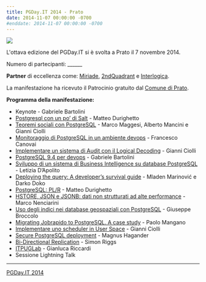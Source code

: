 ```yaml
---
title: PGDay.IT 2014 - Prato
date: 2014-11-07 00:00:00 -0700
#enddate: 2014-11-07 00:00:00 -0700
---
```


![](/timeline/assets/img/pgday2014.jpg)

L'ottava edizione del PGDay.IT si è svolta a Prato il 7 novembre 2014.

Numero di partecipanti: ______

**Partner** di eccellenza come: [Miriade](https://www.miriade.it/), [2ndQuadrant](https://www.2ndquadrant.com/it/) e [Interlogica](https://www.interlogica.it/).

La manifestazione ha ricevuto il Patrocinio gratuito dal [Comune di Prato](http://www.comune.prato.it/).

**Programma della manifestazione:**

- Keynote - Gabriele Bartolini
- [Postgresql con un po’ di Salt](https://2014.pgday.it/programma/talk-postgresql-con-un-po-di-salt/) - Matteo Durighetto
- [Teoremi sociali con PostgreSQL](https://2014.pgday.it/programma/talk-teoremi-sociali-con-postgresql/) - Marco Maggesi, Alberto Mancini e Gianni Ciolli
- [Monitoraggio di PostgreSQL in un ambiente devops](https://2014.pgday.it/programma/talk-monitoraggio-di-postgresql-in-un-ambiente-devops/) - Francesco Canovai
- [Implementare un sistema di Audit con il Logical Decoding](https://2014.pgday.it/programma/talk-implementare-un-sistema-di-audit-con-il-logical-decoding/) - Gianni Ciolli
- [PostgreSQL 9.4 per devops](https://2014.pgday.it/programma/talk-postgresql-9-4-per-devops/) - Gabriele Bartolini
- [Sviluppo di un sistema di Business Intelligence su database PostgreSQL](https://2014.pgday.it/programma/postgres-business-intelligence/) - Letizia D’Apolito
- [Deploying the query: A developer’s survival guide](https://2014.pgday.it/programma/talk-deploying-the-query-a-developers-survival-guide/) - Mladen Marinović e Darko Doko
- [PostgreSQL: PL/R](https://2014.pgday.it/programma/talk-postgresql-plr/) - Matteo Durighetto
- [HSTORE, JSON e JSONB: dati non strutturati ad alte performance](https://2014.pgday.it/programma/talk-hstore-json-e-jsonb-dati-non-strutturati-ad-alte-performance/) - Marco Nenciarini
- [Uso degli indici nei database geospaziali con PostgreSQL](https://2014.pgday.it/programma/talk-uso-degli-indici-nei-database-geospaziali-con-postgresql/) - Giuseppe Broccolo
- [Migrating Jobrapido to PostgreSQL. A case study](https://2014.pgday.it/programma/talk-migrating-jobrapido-to-postgresql-a-case-study/) - Paolo Mangano
- [Implementare uno scheduler in User Space](https://2014.pgday.it/programma/implementare-uno-scheduler-in-user-space/) - Gianni Ciolli
- [Secure PostgreSQL deployment](https://2014.pgday.it/programma/talk-secure-postgresql-deployment/) - Magnus Hagander
- [Bi-Directional Replication](https://2014.pgday.it/programma/talk-bi-directional-replication/) - Simon Riggs
- [ITPUGLab](https://2014.pgday.it/programma/itpuglab/) - Gianluca Riccardi
- Sessione Lightning Talk

------------------------------------------------------------------------------------------

[PGDay.IT 2014](https://2014.pgday.it/)
